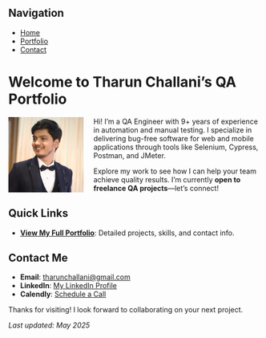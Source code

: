 ## Navigation
- [Home](index.md)
- [Portfolio](README.md)
- [Contact](#contact-me)

# Welcome to Tharun Challani’s QA Portfolio
<img src="images/profile.jpg" alt="Tharun Challani" style="float:left; margin-right:20px;" width="150">

Hi! I’m a QA Engineer with 9+ years of experience in automation and manual testing. I specialize in delivering bug-free software for web and mobile applications through tools like Selenium, Cypress, Postman, and JMeter.

Explore my work to see how I can help your team achieve quality results. I’m currently **open to freelance QA projects**—let’s connect!

## Quick Links
- **[View My Full Portfolio](README.md)**: Detailed projects, skills, and contact info.

## Contact Me
- **Email**: [tharunchallani@gmail.com](mailto:tharunchallani@gmail.com)
- **LinkedIn**: [My LinkedIn Profile](https://www.linkedin.com/in/tharunchallani/)
- **Calendly**: [Schedule a Call](https://calendly.com/tarunchallani/30min)

Thanks for visiting! I look forward to collaborating on your next project.








*Last updated: May 2025*